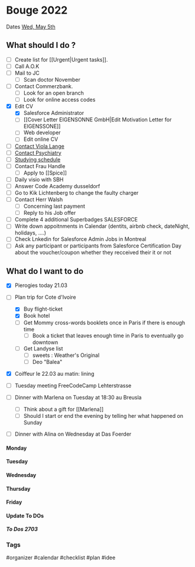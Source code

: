 # Bouge 2022
Dates
[Wed, May 5th](04052022) 
## What should I do ?
- [ ] Create list for [[Urgent|Urgent tasks]].
- [ ] Call A.O.K
- [ ] Mail to JC
  - [ ] Scan doctor November 
- [ ] Contact Commerzbank. 
  - [ ] Look for an open branch
  - [ ] Look for online access codes
- [x] Edit CV
  - [x] Salesforce Administrator
  - [ ] [[Cover Letter EIGENSONNE GmbH|Edit Motivation Letter for EIGENSSONE]]
  - [ ] Web developer
  - [ ] Edit online CV 
- [ ] [Contact Viola Lange](Adress_Book)
- [ ] [Contact Psychiatry](Adress_Book)
- [ ]  [Studying schedule](Studies)
- [ ] Contact Frau Handle
  - [ ] Apply to [[Spice]]
- [ ] Daily visio with SBH
- [ ] Answer Code Academy dusseldorf
- [ ] Go to Kik Lichtenberg to change the faulty charger
- [ ] Contact Herr Walsh
  - [ ] Concerning last payment
  - [ ] Reply to his Job offer 
- [ ] Complete 4 additional Superbadges SALESFORCE
- [ ] Write down appoitnments in Calendar (dentits, airbnb check, dateNight, holidays, ....)
- [ ] Check Lnkedin for Salesforce Admin Jobs in Montreal
- [ ] Ask any participant or participants from Salesforce Certification Day about the voucher/coupon whether
      they recceived their it or not
## What do I want to do
- [x] Pierogies today 21.03
- [ ] Plan trip for Cote d'Ivoire
  - [x] Buy flight-ticket
  - [x] Book hotel
  - [ ] Get Mommy cross-words booklets once in Paris if there is enough time
    - [ ] Book a ticket that leaves enough time in Paris to eventually go downtown 
  - [ ] Get Landyse list
    - [ ] sweets : Weather's Original
    - [ ] Deo "Balea"
- [x] Coiffeur le 22.03 au matin: lining
- [ ] Tuesday meeting FreeCodeCamp Lehterstrasse
- [ ] Dinner with Marlena on Tuesday at 18:30 au Breusla
  - [ ] Think about a gift for [[Marlena]] 
  - [ ] Should I start or end the evening by telling her what happened on Sunday
- [ ] Dinner with Alina on Wednesday at Das Foerder 


#### Monday

#### Tuesday

#### Wednesday

#### Thursday

#### Friday

#### Update To DOs 
##### To Dos 2703
### Tags
#organizer #calendar #checklist #plan #idee

